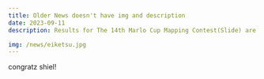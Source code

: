 ```yaml
---
title: Older News doesn't have img and description
date: 2023-09-11
description: Results for The 14th Marlo Cup Mapping Contest(Slide) are in!

img: /news/eiketsu.jpg
---
```


congratz shiel!